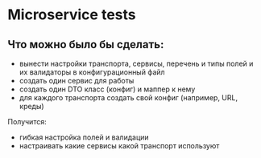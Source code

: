 # Microservice tests

## Что можно было бы сделать:
- вынести настройки транспорта, сервисы, перечень и типы полей и их валидаторы в конфигурационный файл
- создать один сервис для работы
- создать один DTO класс (конфиг) и маппер к нему
- для каждого транспорта создать свой конфиг (например, URL, креды)

Получится:
- гибкая настройка полей и валидации
- настраивать какие сервисы какой транспорт используют 